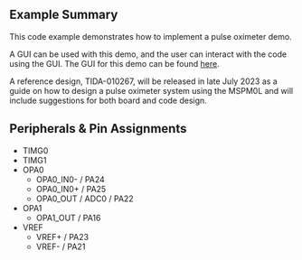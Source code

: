 ## Example Summary

This code example demonstrates how to implement a pulse oximeter demo.

A GUI can be used with this demo, and the user can interact with the code using the GUI. The GUI for this demo can be found
[here](https://dev.ti.com/gallery/view/TIMSPGC/PULSE_OXIMETER/).

A reference design, TIDA-010267, will be released in late July 2023 as a guide on how to design a pulse oximeter system using the MSPM0L and will include suggestions for both board and code design.

## Peripherals & Pin Assignments
- TIMG0
- TIMG1
- OPA0
    + OPA0_IN0- / PA24
    + OPA0_IN0+ / PA25
    + OPA0_OUT / ADC0 / PA22
- OPA1
    + OPA1_OUT / PA16
- VREF
    + VREF+ / PA23
    + VREF- / PA21
